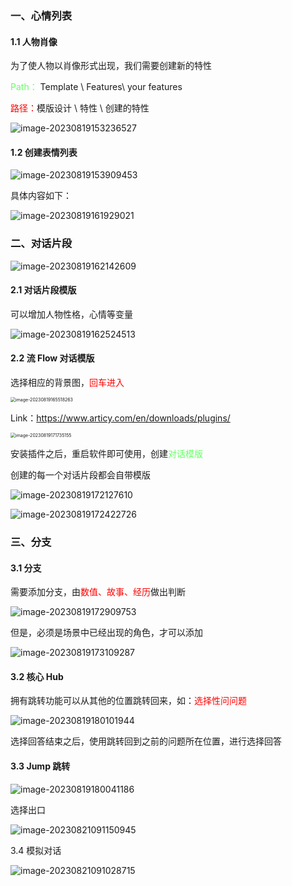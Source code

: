 ### 一、心情列表

#### 1.1 人物肖像

为了使人物以肖像形式出现，我们需要创建新的特性

<font color=#66ff66>Path：</font> Template \ Features\ your features

<font color="red">路径：</font>模版设计 \ 特性 \ 创建的特性

<img src="assets/image-20230819153236527-1692597599589-16.png" alt="image-20230819153236527" />

#### 1.2 创建表情列表

![image-20230819153909453](assets/image-20230819153909453-1692597602145-18.png)

具体内容如下：

![image-20230819161929021](assets/image-20230819161929021-1692597604096-20.png)

### 二、对话片段

![image-20230819162142609](assets/image-20230819162142609-1692597605617-22.png)

#### 2.1 对话片段模版

可以增加人物性格，心情等变量

![image-20230819162524513](assets/image-20230819162524513-1692597607216-24.png)

#### 2.2 流 Flow 对话模版

选择相应的背景图，<font color="red">回车进入</font>

<img src="assets/image-20230819165518263-1692597612056-26.png" alt="image-20230819165518263" style="zoom:50%;" />

Link：https://www.articy.com/en/downloads/plugins/

<img src="assets/image-20230819171735155-1692597613769-28.png" alt="image-20230819171735155" style="zoom:50%;" />

安装插件之后，重启软件即可使用，创建<font color=#66ff66>对话模版</font>

创建的每一个对话片段都会自带模版

![image-20230819172127610](assets/image-20230819172127610-1692597615449-30.png)

![image-20230819172422726](assets/image-20230819172422726-1692597617113-32.png)

### 三、分支

#### 3.1 分支

需要添加分支，由<font color="red">数值、故事、经历</font>做出判断

![image-20230819172909753](assets/image-20230819172909753-1692597618488-34.png)

但是，必须是场景中已经出现的角色，才可以添加

![image-20230819173109287](assets/image-20230819173109287-1692597622506-36.png)

#### 3.2 核心 Hub

拥有跳转功能可以从其他的位置跳转回来，如：<font color="red">选择性问问题</font>

![image-20230819180101944](assets/image-20230819180101944-1692597624816-38-1692597628975-40.png)

选择回答结束之后，使用跳转回到之前的问题所在位置，进行选择回答

#### 3.3 Jump 跳转

![image-20230819180041186](assets/image-20230819180041186-1692597630888-42.png)

选择出口

![image-20230821091150945](assets/image-20230821091150945.png)

3.4 模拟对话

![image-20230821091028715](assets/image-20230821091028715-1692597632456-44.png)

